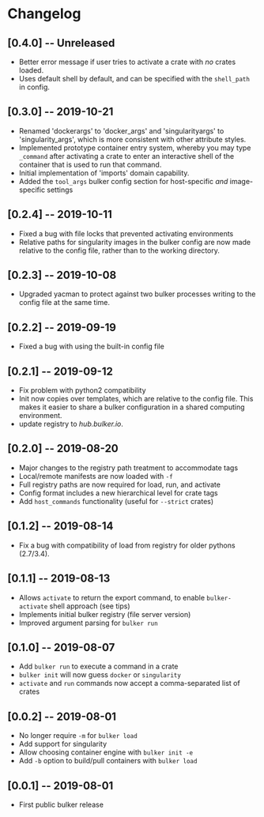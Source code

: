 # Changelog

## [0.4.0] -- Unreleased
- Better error message if user tries to activate a crate with *no* crates loaded.
- Uses default shell by default, and can be specified with the `shell_path` in config.

## [0.3.0] -- 2019-10-21
- Renamed 'dockerargs' to 'docker_args' and 'singularityargs' to
  'singularity_args', which is more consistent with other attribute styles.
- Implemented prototype container entry system, whereby you may type `_command`
  after activating a crate to enter an interactive shell of the container that
  is used to run that command.
- Initial implementation of 'imports' domain capability.
- Added the `tool_args` bulker config section for host-specific *and*
  image-specific settings

## [0.2.4] -- 2019-10-11
- Fixed a bug with file locks that prevented activating environments
- Relative paths for singularity images in the bulker config are now made
  relative to the config file, rather than to the working directory.

## [0.2.3] -- 2019-10-08
- Upgraded yacman to protect against two bulker processes writing to the config
  file at the same time.

## [0.2.2] -- 2019-09-19
- Fixed a bug with using the built-in config file

## [0.2.1] -- 2019-09-12
- Fix problem with python2 compatibility
- Init now copies over templates, which are relative to the config file. This
  makes it easier to share a bulker configuration in a shared computing
  environment.
- update registry to *hub.bulker.io*.

## [0.2.0] -- 2019-08-20
- Major changes to the registry path treatment to accommodate tags
- Local/remote manifests are now loaded with `-f`
- Full registry paths are now required for load, run, and activate
- Config format includes a new hierarchical level for crate tags
- Add `host_commands` functionality (useful for `--strict` crates)

## [0.1.2] -- 2019-08-14
- Fix a bug with compatibility of load from registry for older pythons
  (2.7/3.4).

## [0.1.1] -- 2019-08-13
- Allows `activate` to return the export command, to enable `bulker-activate`
  shell approach (see tips)
- Implements initial bulker registry (file server version)
- Improved argument parsing for `bulker run`

## [0.1.0] -- 2019-08-07
- Add `bulker run` to execute a command in a crate
- `bulker init` will now guess `docker` or `singularity`
- `activate` and `run` commands now accept a comma-separated list of crates

## [0.0.2] -- 2019-08-01
- No longer require `-m` for `bulker load`
- Add support for singularity
- Allow choosing container engine with `bulker init -e`
- Add `-b` option to build/pull containers with `bulker load`

## [0.0.1] -- 2019-08-01
- First public bulker release
